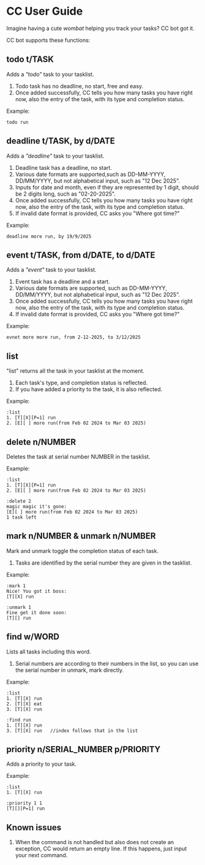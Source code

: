 # CC User Guide

Imagine having a cute _wombat_ helping you track your tasks? CC bot got it.


CC bot supports these functions:

## todo t/TASK

Adds a _"todo"_ task to your tasklist. 

1. Todo task has no deadline, no start, free and easy.
2. Once added successfully, CC tells you how many tasks you have right now, also the entry of the task, with its type and completion status. 

Example: 

```
todo run

```


## deadline t/TASK, by d/DATE

Adds a _"deadline"_ task to your tasklist. 

1. Deadline task has a deadline, no start. 
2. Various date formats are supported,such as DD-MM-YYYY, DD/MM/YYYY, but not alphabetical input, such as "12 Dec 2025". 
3. Inputs for date and month, even if they are represented by 1 digit, should be 2 digits long, such as "02-20-2025".
4. Once added successfully, CC tells you how many tasks you have right now, also the entry of the task, with its type and completion status. 
5. If invalid date format is provided, CC asks you "Where got time?"

Example: 

```
deadline more run, by 19/9/2025

```


## event t/TASK, from d/DATE, to d/DATE

Adds a _"event"_ task to your tasklist. 

1. Event task has a deadline and a start.
2. Various date formats are supported,  such as DD-MM-YYYY, DD/MM/YYYY, but not alphabetical input, such as "12 Dec 2025".
3. Once added successfully, CC tells you how many tasks you have right now, also the entry of the task, with its type and completion status. 
4. If invalid date format is provided, CC asks you "Where got time?"

Example: 

```
evnet more more run, from 2-12-2025, to 3/12/2025

```

## list

"list" returns all the task in your tasklist at the moment. 

1. Each task's type, and completion status is reflected. 
2. If you have added a priority to the task, it is also reflected.

Example: 

```
:list
1. [T][X][P=1] run
2. [E][ ] more run(from Feb 02 2024 to Mar 03 2025)

```

## delete n/NUMBER

Deletes the task at serial number NUMBER in the tasklist.

Example: 

```
:list
1. [T][X][P=1] run
2. [E][ ] more run(from Feb 02 2024 to Mar 03 2025)

:delete 2
magic magic it's gone:
[E][ ] more run(from Feb 02 2024 to Mar 03 2025)
1 task left

```

## mark n/NUMBER & unmark n/NUMBER

Mark and unmark toggle the completion status of each task. 

1. Tasks are identified by the serial number they are given in the tasklist.

Example: 

```
:mark 1
Nice! You got it boss:
[T][X] run

:unmark 1
Fine get it done soon:
[T][] run

```

## find w/WORD

Lists all tasks including this word. 

1. Serial numbers are according to their numbers in the list, so you can use the serial number in unmark, mark directly.

Example: 
```
:list 
1. [T][X] run
2. [T][X] eat
3. [T][X] run

:find run
1. [T][X] run
3. [T][X] run	//index follows that in the list

```

## priority n/SERIAL_NUMBER p/PRIORITY

Adds a priority to your task. 

Example: 
```
:list 
1. [T][X] run

:priority 1 1
[T][][P=1] run

```

## Known issues
1. When the command is not handled but also does not create an exception, CC would return an empty line. If this happens, just input your next command.


